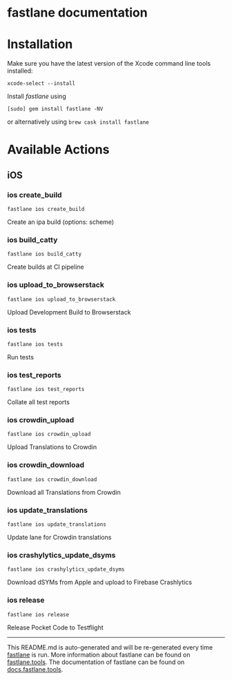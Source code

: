 fastlane documentation
================
# Installation

Make sure you have the latest version of the Xcode command line tools installed:

```
xcode-select --install
```

Install _fastlane_ using
```
[sudo] gem install fastlane -NV
```
or alternatively using `brew cask install fastlane`

# Available Actions
## iOS
### ios create_build
```
fastlane ios create_build
```
Create an ipa build (options: scheme)
### ios build_catty
```
fastlane ios build_catty
```
Create builds at CI pipeline
### ios upload_to_browserstack
```
fastlane ios upload_to_browserstack
```
Upload Development Build to Browserstack
### ios tests
```
fastlane ios tests
```
Run tests
### ios test_reports
```
fastlane ios test_reports
```
Collate all test reports
### ios crowdin_upload
```
fastlane ios crowdin_upload
```
Upload Translations to Crowdin
### ios crowdin_download
```
fastlane ios crowdin_download
```
Download all Translations from Crowdin
### ios update_translations
```
fastlane ios update_translations
```
Update lane for Crowdin translations
### ios crashylytics_update_dsyms
```
fastlane ios crashylytics_update_dsyms
```
Download dSYMs from Apple and upload to Firebase Crashlytics
### ios release
```
fastlane ios release
```
Release Pocket Code to Testflight

----

This README.md is auto-generated and will be re-generated every time [fastlane](https://fastlane.tools) is run.
More information about fastlane can be found on [fastlane.tools](https://fastlane.tools).
The documentation of fastlane can be found on [docs.fastlane.tools](https://docs.fastlane.tools).
